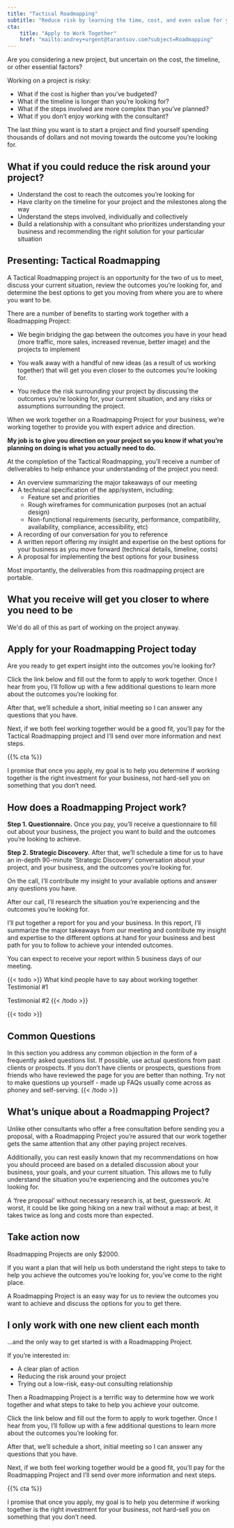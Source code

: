```yaml
---
title: "Tactical Roadmapping"
subtitle: "Reduce risk by learning the time, cost, and even value for your next project — before you start!"
cta:
    title: "Apply to Work Together"
    href: "mailto:andrey+urgent@tarantsov.com?subject=Roadmapping"
---
```


Are you considering a new project, but uncertain on the cost, the timeline, or other essential factors?

Working on a project is risky:

* What if the cost is higher than you’ve budgeted?
* What if the timeline is longer than you’re looking for?
* What if the steps involved are more complex than you’ve planned?
* What if you don’t enjoy working with the consultant?

The last thing you want is to start a project and find yourself spending thousands of dollars and not moving towards the outcome you’re looking for.


## What if you could reduce the risk around your project?

* Understand the cost to reach the outcomes you’re looking for
* Have clarity on the timeline for your project and the milestones along the way
* Understand the steps involved, individually and collectively
* Build a relationship with a consultant who prioritizes understanding your business and recommending the right solution for your particular situation


## Presenting: Tactical Roadmapping

A Tactical Roadmapping project is an opportunity for the two of us to meet, discuss your current situation, review the outcomes you’re looking for, and determine the best options to get you moving from where you are to where you want to be.

There are a number of benefits to starting work together with a Roadmapping Project:

* We begin bridging the gap between the outcomes you have in your head (more traffic, more sales, increased revenue, better image) and the projects to implement

* You walk away with a handful of new ideas (as a result of us working together) that will get you even closer to the outcomes you’re looking for.

* You reduce the risk surrounding your project by discussing the outcomes you’re looking for, your current situation, and any risks or assumptions surrounding the project.

When we work together on a Roadmapping Project for your business, we’re working together to provide you with expert advice and direction.

**My job is to give you direction on your project so you know if what you’re planning on doing is what you actually need to do.**

At the completion of the Tactical Roadmapping, you’ll receive a number of deliverables to help enhance your understanding of the project you need:

* An overview summarizing the major takeaways of our meeting
* A technical specification of the app/system, including:
    * Feature set and priorities
    * Rough wireframes for communication purposes (not an actual design)
    * Non-functional requirements (security, performance, compatibility, availability, compliance, accessibility, etc)
* A recording of our conversation for you to reference
* A written report offering my insight and expertise on the best options for your business as you move forward (technical details, timeline, costs)
* A proposal for implementing the best options for your business

Most importantly, the deliverables from this roadmapping project are portable.


## What you receive will get you closer to where you need to be

We'd do all of this as part of working on the project anyway.


## Apply for your Roadmapping Project today

Are you ready to get expert insight into the outcomes you’re looking for?

Click the link below and fill out the form to apply to work together. Once I hear from you, I’ll follow up with a few additional questions to learn more about the outcomes you’re looking for.

After that, we’ll schedule a short, initial meeting so I can answer any questions that you have.

Next, if we both feel working together would be a good fit, you’ll pay for the Tactical Roadmapping project and I’ll send over more information and next steps.

{{% cta %}}

I promise that once you apply, my goal is to help you determine if working together is the right investment for your business, not hard-sell you on something that you don’t need.


## How does a Roadmapping Project work?

**Step 1. Questionnaire.** Once you pay, you’ll receive a questionnaire to fill out about your business, the project you want to build and the outcomes you’re looking to achieve.

**Step 2. Strategic Discovery.** After that, we’ll schedule a time for us to have an in-depth 90-minute ‘Strategic Discovery’ conversation about your project, and your business, and the outcomes you’re looking for.

On the call, I’ll contribute my insight to your available options and answer any questions you have.

After our call, I’ll research the situation you’re experiencing and the outcomes you’re looking for.

I’ll put together a report for you and your business. In this report, I’ll summarize the major takeaways from our meeting and contribute my insight and expertise to the different options at hand for your business and best path for you to follow to achieve your intended outcomes.

You can expect to receive your report within 5 business days of our meeting.

{{< todo >}}
What kind people have to say about working together
Testimonial #1

Testimonial #2
{{< /todo >}}


{{< todo >}}
## Common Questions

In this section you address any common objection in the form of a frequently asked questions list. If possible, use actual questions from past clients or prospects. If you don’t have clients or prospects, questions from friends who have reviewed the page for you are better than nothing. Try not to make questions up yourself - made up FAQs usually come across as phoney and self-serving.
{{< /todo >}}


## What’s unique about a Roadmapping Project?

Unlike other consultants who offer a free consultation before sending you a proposal, with a Roadmapping Project you’re assured that our work together gets the same attention that any other paying project receives.

Additionally, you can rest easily known that my recommendations on how you should proceed are based on a detailed discussion about your business, your goals, and your current situation. This allows me to fully understand the situation you’re experiencing and the outcomes you’re looking for.

A ‘free proposal’ without necessary research is, at best, guesswork. At worst, it could be like going hiking on a new trail without a map: at best, it takes twice as long and costs more than expected.

## Take action now

Roadmapping Projects are only $2000.

If you want a plan that will help us both understand the right steps to take to help you achieve the outcomes you’re looking for, you’ve come to the right place.

A Roadmapping Project is an easy way for us to review the outcomes you want to achieve and discuss the options for you to get there.

## I only work with one new client each month

...and the only way to get started is with a Roadmapping Project.

If you’re interested in:

* A clear plan of action
* Reducing the risk around your project
* Trying out a low-risk, easy-out consulting relationship

Then a Roadmapping Project is a terrific way to determine how we work together and what steps to take to help you achieve your outcome.

Click the link below and fill out the form to apply to work together. Once I hear from you, I’ll follow up with a few additional questions to learn more about the outcomes you’re looking for.

After that, we’ll schedule a short, initial meeting so I can answer any questions that you have.

Next, if we both feel working together would be a good fit, you’ll pay for the Roadmapping Project and I’ll send over more information and next steps.

{{% cta %}}

I promise that once you apply, my goal is to help you determine if working together is the right investment for your business, not hard-sell you on something that you don’t need.
